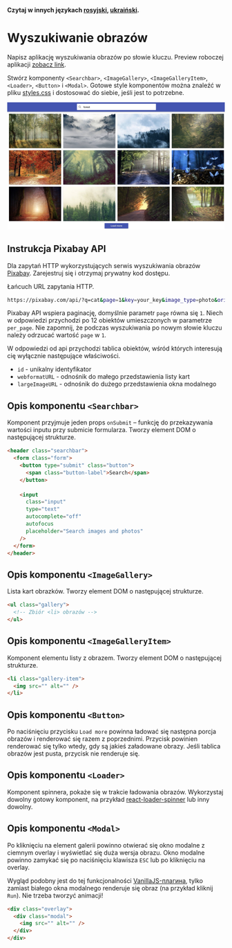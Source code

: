 **Czytaj w innych językach [rosyjski](README.md), [ukraiński](README.ua.md).**

# Wyszukiwanie obrazów

Napisz aplikację wyszukiwania obrazów po słowie kluczu. Preview roboczej aplikacji
[zobacz link](https://drive.google.com/file/d/1oXCGyiq4uKwW0zzraZLKk4lh3voBlBzZ/view?usp=sharing).

Stwórz komponenty `<Searchbar>`, `<ImageGallery>`, `<ImageGalleryItem>`,
`<Loader>`, `<Button>` i `<Modal>`. Gotowe style komponentów można znaleźć w pliku [styles.css](./styles.css) i dostosować do siebie, jeśli jest to potrzebne.

![preview](./mockup/preview.jpg)

## Instrukcja Pixabay API

Dla zapytań HTTP wykorzystujących serwis wyszukiwania obrazów [Pixabay](https://pixabay.com/api/docs/). Zarejestruj się i otrzymaj prywatny kod dostępu.

Łańcuch URL zapytania HTTP.

```bash
https://pixabay.com/api/?q=cat&page=1&key=your_key&image_type=photo&orientation=horizontal&per_page=12
```

Pixabay API wspiera paginację, domyślnie parametr `page` równa się `1`. Niech w odpowiedzi przychodzi po 12 obiektów umieszczonych w parametrze `per_page`. Nie zapomnij, że podczas wyszukiwania po nowym słowie kluczu należy odrzucać wartość `page` w `1`.

W odpowiedzi od api przychodzi tablica obiektów, wśród których interesują cię wyłącznie następujące właściwości.

- `id` - unikalny identyfikator
- `webformatURL` - odnośnik do małego przedstawienia listy kart
- `largeImageURL` - odnośnik do dużego przedstawienia okna modalnego

## Opis komponentu `<Searchbar>` 

Komponent przyjmuje jeden props `onSubmit` – funkcję do przekazywania wartości inputu przy submicie formularza. Tworzy element DOM o następującej strukturze.

```html
<header class="searchbar">
  <form class="form">
    <button type="submit" class="button">
      <span class="button-label">Search</span>
    </button>

    <input
      class="input"
      type="text"
      autocomplete="off"
      autofocus
      placeholder="Search images and photos"
    />
  </form>
</header>
```

## Opis komponentu `<ImageGallery>`

Lista kart obrazków. Tworzy element DOM o następującej strukturze.

```html
<ul class="gallery">
  <!-- Zbiór <li> obrazów -->
</ul>
```

## Opis komponentu `<ImageGalleryItem>`

Komponent elementu listy z obrazem. Tworzy element DOM o następującej strukturze.

```html
<li class="gallery-item">
  <img src="" alt="" />
</li>
```

## Opis komponentu `<Button>`

Po naciśnięciu przycisku `Load more` powinna ładować się następna porcja obrazów i renderować się razem z poprzednimi. Przycisk powinien renderować się tylko wtedy, gdy są jakieś załadowane obrazy. Jeśli tablica obrazów jest pusta, przycisk nie renderuje się.

## Opis komponentu `<Loader>`

Komponent spinnera, pokaże się w trakcie ładowania obrazów. Wykorzystaj dowolny gotowy komponent, na przykład 
[react-loader-spinner](https://github.com/mhnpd/react-loader-spinner) 
lub inny dowolny.

## Opis komponentu `<Modal>`

Po kliknięciu na element galerii powinno otwierać się okno modalne z ciemnym overlay i wyświetlać się duża wersja obrazu. Okno modalne powinno zamykać się po naciśnięciu klawisza `ESC` lub po kliknięciu na overlay.

Wygląd podobny jest do tej funkcjonalności
[VanillaJS-плагина](https://basiclightbox.electerious.com/), tylko zamiast białego okna modalnego renderuje się obraz (na przykład kliknij `Run`). Nie trzeba tworzyć animacji!

```html
<div class="overlay">
  <div class="modal">
    <img src="" alt="" />
  </div>
</div>
```
